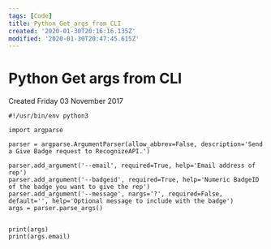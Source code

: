 ```yaml
---
tags: [Code]
title: Python_Get_args_from_CLI
created: '2020-01-30T20:16:16.135Z'
modified: '2020-01-30T20:47:45.615Z'
---
```


# Python Get args from CLI
Created Friday 03 November 2017

	#!/usr/bin/env python3
	
	import argparse
	
	parser = argparse.ArgumentParser(allow_abbrev=False, description='Send a Give Badge request to RecognizeAPI.')
	
	parser.add_argument('--email', required=True, help='Email address of rep')
	parser.add_argument('--badgeid', required=True, help='Numeric BadgeID of the badge you want to give the rep')
	parser.add_argument('--message', nargs='?', required=False, default='', help='Optional message to include with the badge')
	args = parser.parse_args()
	
	
	print(args)
	print(args.email)






